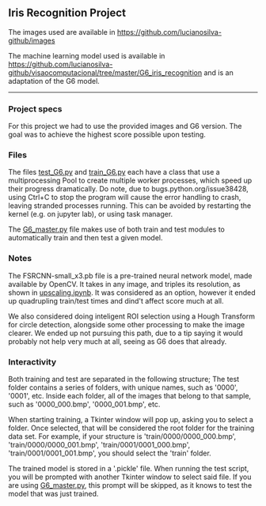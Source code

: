 ## Iris Recognition Project

The images used are available in https://github.com/lucianosilva-github/images

The machine learning model used is available in https://github.com/lucianosilva-github/visaocomputacional/tree/master/G6_iris_recognition and is an adaptation of the G6 model.

___

### Project specs

For this project we had to use the provided images and G6 version. The goal was to achieve the highest score possible upon testing.

### Files

The files [test_G6.py](./test_G6.py) and [train_G6.py](./train_G6.py) each have a class that use a multiprocessing Pool to create multiple worker processes, which speed up their progress dramatically. Do note, due to bugs.python.org/issue38428, using Ctrl+C to stop  the program will cause the error handling to crash, leaving stranded processes running. This can be avoided by restarting the kernel (e.g. on jupyter lab), or using task manager.

The [G6_master.py](./G6_master.py) file makes use of both train and test modules to automatically train and then test a given model.

### Notes

The FSRCNN-small_x3.pb file is a pre-trained neural network model, made available by OpenCV. It takes in any image, and triples its resolution, as shown in [upscaling.ipynb](./upscaling.ipynb). It was considered as an option, however it ended up quadrupling train/test times and dind't affect score much at all.

We also considered doing inteligent ROI selection using a Hough Transform for circle detection, alongside some other processing to make the image clearer. We ended up not pursuing this path, due to a tip saying it would probably not help very much at all, seeing as G6 does that already.

### Interactivity

Both training and test are separated in the following structure; The test folder contains a series of folders, with unique names, such as '0000', '0001', etc. Inside each folder, all of the images that belong to that sample, such as '0000_000.bmp', '0000_001.bmp', etc.

When starting training, a Tkinter window will pop up, asking you to select a folder. Once selected, that will be considered the root folder for the training data set. For example, if your structure is 'train/0000/0000_000.bmp', 'train/0000/0000_001.bmp', 'train/0001/0001_000.bmp', 'train/0001/0001_001.bmp', you should select the 'train' folder.

The trained model is stored in a '.pickle' file. When running the test script, you will be prompted with another Tkinter window to select said file. If you are using [G6_master.py](./G6_master.py), this prompt will be skipped, as it knows to test the model that was just trained.

